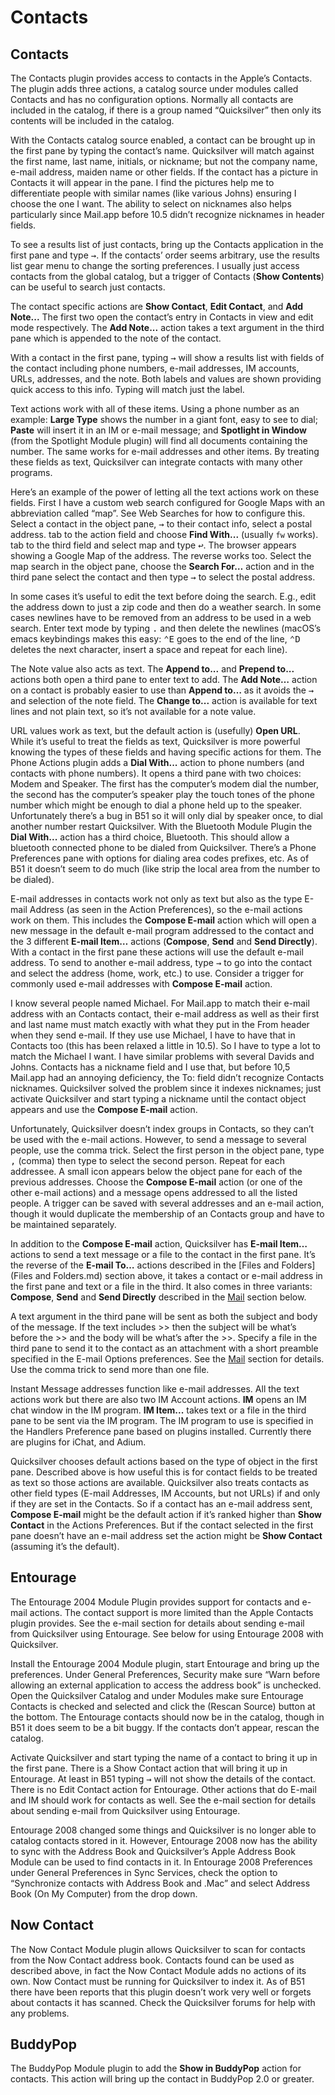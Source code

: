 # Contacts

## Contacts

The Contacts plugin provides access to contacts in the Apple’s Contacts. The plugin adds three actions, a catalog source under modules called Contacts and has no configuration options. Normally all contacts are included in the catalog, if there is a group named “Quicksilver” then only its contents will be included in the catalog.

With the Contacts catalog source enabled, a contact can be brought up in the first pane by typing the contact’s name. Quicksilver will match against the first name, last name, initials, or nickname; but not the company name, e-mail address, maiden name or other fields. If the contact has a picture in Contacts it will appear in the pane. I find the pictures help me to differentiate people with similar names (like various Johns) ensuring I choose the one I want. The ability to select on nicknames also helps particularly since Mail.app before 10.5 didn’t recognize nicknames in header fields. 

To see a results list of just contacts, bring up the Contacts application in the first pane and type <kbd>→</kbd>. If the contacts’ order seems arbitrary, use the results list gear menu to change the sorting preferences. I usually just access contacts from the global catalog, but a trigger of Contacts (**Show Contents**) can be useful to search just contacts.

The contact specific actions are **Show Contact**, **Edit Contact**, and **Add Note...** The first two open the contact’s entry in Contacts in view and edit mode respectively. The **Add Note...** action takes a text argument in the third pane which is appended to the note of the contact.

With a contact in the first pane, typing <kbd>→</kbd> will show a results list with fields of the contact including phone numbers, e-mail addresses, IM accounts, URLs, addresses, and the note. Both labels and values are shown providing quick access to this info. Typing will match just the label.

Text actions work with all of these items. Using a phone number as an example: **Large Type** shows the number in a giant font, easy to see to dial; **Paste** will insert it in an IM or e-mail message; and  **Spotlight in Window** (from the Spotlight Module plugin) will find all documents containing the number. The same works for e-mail addresses and other items. By treating these fields as text, Quicksilver can integrate contacts with many other programs.

Here’s an example of the power of letting all the text actions work on these fields. First I have a custom web search configured for Google Maps with an abbreviation called “map”. See Web Searches for how to configure this. Select a contact in the object pane, <kbd>→</kbd> to their contact info, select a postal address. tab to the action field and choose **Find With...** (usually `fw` works). tab to the third field and select map and type <kbd>↩</kbd>. The browser appears showing a Google Map of the address. The reverse works too. Select the map search in the object pane, choose the **Search For…** action and in the third pane select the contact and then type <kbd>→</kbd> to select the postal address.

In some cases it’s useful to edit the text before doing the search. E.g., edit the address down to just a zip code and then do a weather search. In some cases newlines have to be removed from  an address to be used in a web search. Enter text mode by typing <kbd>.</kbd> and then delete the newlines (macOS’s emacs keybindings makes this easy: <kbd>⌃</kbd><kbd>E</kbd> goes to the end of the line, <kbd>⌃</kbd><kbd>D</kbd> deletes the next character, insert a space and repeat for each line).

The Note value also acts as text. The **Append to...** and **Prepend to...** actions both open a third pane to enter text to add. The **Add Note…** action on a contact is probably easier to use than **Append to…** as it avoids the <kbd>→</kbd> and selection of the note field. The **Change to...** action is available for text lines and not plain text, so it’s not available for a note value.

URL values work as text, but the default action is (usefully) **Open URL**. While it’s useful to treat the fields as text, Quicksilver is more powerful knowing the types of these fields and having specific actions for them. The Phone Actions plugin adds a **Dial With...** action to phone numbers (and contacts with phone numbers). It opens a third pane with two choices: Modem and Speaker. The first has the computer’s modem dial the number, the second has the computer’s speaker play the touch tones of the phone number which might be enough to dial a phone held up to the speaker. Unfortunately there’s a bug in B51 so it will only dial by speaker once, to dial another number restart Quicksilver. With the Bluetooth Module Plugin the **Dial With...** action has a third choice, Bluetooth. This should allow a bluetooth connected phone to be dialed from Quicksilver. There’s a Phone Preferences pane with options for dialing area codes prefixes, etc. As of B51 it doesn’t seem to do much (like strip the local area from the number to be dialed).

E-mail addresses in contacts work not only as text but also as the type E-mail Address (as seen in the Action Preferences), so the e-mail actions work on them. This includes the **Compose E-mail** action which will open a new message in the default e-mail program addressed to the contact and the 3 different **E-mail Item…** actions (**Compose**, **Send** and **Send Directly**). With a contact in the first pane these actions will use the default e-mail address. To send to another e-mail address, type <kbd>→</kbd> to go into the contact and select the address (home, work, etc.) to use. Consider a trigger for commonly used e-mail addresses with **Compose E-mail** action. 

I know several people named Michael. For Mail.app to match their e-mail address with an Contacts contact, their e-mail address as well as their first and last name must match exactly with what they put in the From header when they send e-mail. If they use use Michael, I have to have that in Contacts too (this has been relaxed a little in 10.5). So I have to type a lot to match the Michael I want. I have similar problems with several Davids and Johns. Contacts has a nickname field and I use that, but before 10,5 Mail.app had an annoying deficiency, the To: field didn’t recognize Contacts nicknames. Quicksilver solved the problem since it indexes nicknames; just activate Quicksilver and  start typing a nickname until the contact object appears and use the **Compose E-mail** action.

Unfortunately, Quicksilver doesn’t index groups in Contacts, so they can’t be used with the e-mail actions. However, to send a message to several people, use the comma trick. Select the first person in the object pane, type <kbd>,</kbd> (comma) then type to select the second person. Repeat for each addressee. A small icon appears below the object pane for each of the previous addresses. Choose the **Compose E-mail** action (or one of the other e-mail actions) and a message opens addressed to all the listed people. A trigger can be saved with several addresses and an e-mail action, though it would duplicate the membership of an Contacts group and have to be maintained separately.

In addition to the **Compose E-mail** action, Quicksilver has **E-mail Item…** actions to send a text message or a file to the contact in the first pane. It’s the reverse of the **E-mail To…** actions described in the [Files and Folders](Files and Folders.md) section above, it takes a contact or e-mail address in the first pane and text or a file in the third. It also comes in three variants: **Compose**, **Send** and **Send Directly** described in the [Mail](Mail.md) section below.

A text argument in the third pane will be sent as both the subject and body of the message. If the text includes >> then the subject will be what’s before the >> and the body will be what’s after the >>. Specify a file in the third pane to send it to the contact as an attachment with a short preamble specified in the E-mail Options preferences. See the [Mail](Mail.md) section for details. Use the comma trick to send more than one file.

Instant Message addresses function like e-mail addresses. All the text actions work but there are also two IM Account actions. **IM** opens an IM chat window in the IM program. **IM Item...** takes text or a file in the third pane to be sent via the IM program. The IM program to use is specified in the Handlers Preference pane based on plugins installed. Currently there are plugins for iChat, and Adium.

Quicksilver chooses default actions based on the type of object in the first pane. Described above is how useful this is for contact fields to be treated as text so those actions are available. Quicksilver also treats contacts as other field types (E-mail Addresses, IM Accounts, but not URLs) if and only if they are set in the Contacts. So if a contact has an e-mail address sent, **Compose E-mail** might be the default action if it’s ranked higher than **Show Contact** in the Actions Preferences. But if the contact selected in the first pane doesn’t have an e-mail address set the action might be **Show Contact** (assuming it’s the default).

## Entourage

The Entourage 2004 Module Plugin provides support for contacts and e-mail actions. The contact support is more limited than the Apple Contacts plugin provides. See the e-mail section for details about sending e-mail from Quicksilver using Entourage. See below for using Entourage 2008 with Quicksilver.

Install the Entourage 2004 Module plugin, start Entourage and bring up the preferences. Under General Preferences, Security make sure “Warn before allowing an external application to access the address book” is unchecked. Open the Quicksilver Catalog and under Modules make sure Entourage Contacts is checked and selected and click the (Rescan Source) button at the bottom. The Entourage contacts should now be in the catalog, though in B51 it does seem to be a bit buggy. If the contacts don’t appear, rescan the catalog.

Activate Quicksilver and start typing the name of a contact to bring it up in the first pane. There is a Show Contact action that will bring it up in Entourage. At least in B51 typing <kbd>→</kbd> will not show the details of the contact. There is no Edit Contact action for Entourage. Other actions that do E-mail and IM should work for contacts as well. See the e-mail section for details about sending e-mail from Quicksilver using Entourage. 

Entourage 2008 changed some things and Quicksilver is no longer able to catalog contacts stored in it. However, Entourage 2008 now has the ability to sync with the Address Book and Quicksilver’s Apple Address Book Module can be used to find contacts in it. In Entourage 2008 Preferences under General Preferences in Sync Services, check the option to “Synchronize contacts with Address Book and .Mac” and select Address Book (On My Computer) from the drop down.

## Now Contact

The Now Contact Module plugin allows Quicksilver to scan for contacts from the Now Contact address book. Contacts found can be used as described above, in fact the Now Contact Module adds no actions of its own. Now Contact must be running for Quicksilver to index it. As of B51 there have been reports that this plugin doesn’t work very well or forgets about contacts it has scanned. Check the Quicksilver forums for help with any problems.

## BuddyPop

The BuddyPop Module plugin to add the **Show in BuddyPop** action for contacts. This action will bring up the contact in BuddyPop 2.0 or greater.
